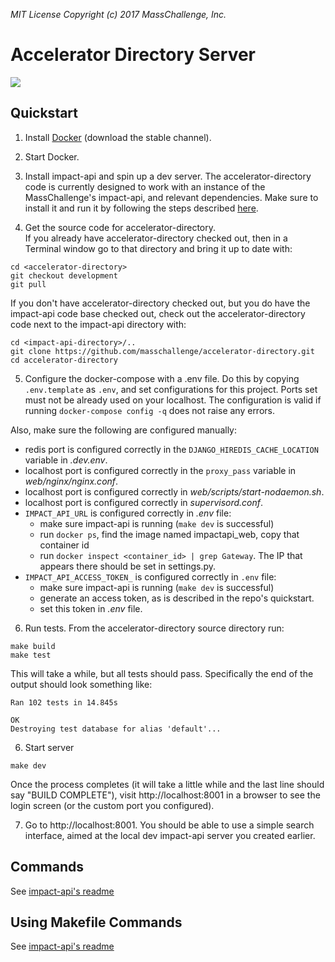 _MIT License_
_Copyright (c) 2017 MassChallenge, Inc._

# Accelerator Directory Server

<a href="https://codeclimate.com/github/masschallenge/accelerator-directory/maintainability">
  <img src="https://api.codeclimate.com/v1/badges/919b52c7bf78bfc67bb6/maintainability" />
</a>

## Quickstart

1. Install [Docker](https://docs.docker.com/engine/installation/#supported-platforms)
(download the stable channel).

2. Start Docker.


3. Install impact-api and spin up a dev server. 
The accelerator-directory code is currently designed to 
work with an instance of the MassChallenge's impact-api, and relevant 
dependencies. Make sure to install it and run it by following the steps 
described [here](https://github.com/masschallenge/impact-api/blob/development/QUICK_START.md).

4. Get the source code for accelerator-directory.  
If you already have accelerator-directory checked out, then in a Terminal 
window go to that directory and bring it up to date
with:
```
cd <accelerator-directory>
git checkout development
git pull
```
If you don't have accelerator-directory checked out, but you do have the
impact-api code base checked out, check out the accelerator-directory code
next to the impact-api directory with:
```
cd <impact-api-directory>/..
git clone https://github.com/masschallenge/accelerator-directory.git
cd accelerator-directory
```

5. Configure the docker-compose with a .env file. Do this by copying 
`.env.template` as `.env`, and set configurations for this project. 
Ports set must not be already used on your localhost. The configuration is
valid if running `docker-compose config -q` does not raise any errors.

Also, make sure the following are configured manually:
- redis port is configured correctly in the `DJANGO_HIREDIS_CACHE_LOCATION` 
variable in _.dev.env_.
- localhost port is configured correctly in the `proxy_pass` variable in 
_web/nginx/nginx.conf_.
- localhost port is configured correctly in _web/scripts/start-nodaemon.sh_.
- localhost port is configured correctly in _supervisord.conf_.
- `IMPACT_API_URL` is configured correctly in _.env_ file:
  - make sure impact-api is running (`make dev` is successful)
  - run `docker ps`, find the image named impactapi_web, copy that container id
  - run `docker inspect <container_id> | grep Gateway`. The IP that appears
  there should be set in settings.py.
- `IMPACT_API_ACCESS_TOKEN_` is configured correctly in `.env` file:
  - make sure impact-api is running (`make dev` is successful)
  - generate an access token, as is described in the repo's quickstart.
  - set this token in _.env_ file.


6. Run tests.  From the accelerator-directory source directory run:
```
make build
make test
```

This will take a while, but all tests should pass.  Specifically the
end of the output should look something like:

```
Ran 102 tests in 14.845s

OK
Destroying test database for alias 'default'...
```

6. Start server

```
make dev
```

Once the process completes (it will take a little while and the last
line should say "BUILD COMPLETE"), visit http://localhost:8001 in a
browser to see the login screen (or the custom port you configured).


7. Go to http://localhost:8001. You should be able to use a simple search
interface, aimed at the local dev impact-api server you created earlier.

## Commands
See [impact-api's readme](https://github.com/masschallenge/impact-api#commands)

## Using Makefile Commands
See [impact-api's readme](https://github.com/masschallenge/impact-api#using-makefile-commands)